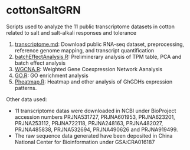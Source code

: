 # cottonSaltGRN
Scripts used to analyze the 11 public transcriptome datasets in cotton related to salt and salt-alkali responses and tolerance

1. [transcriptome.md](transcriptome.md): Download public RNA-seq dataset, preprocessing, reference genome mapping, and transcript quantification
2. [batchEffectAnalysis.R](batchEffectAnalysis.R): Preliminerary analysis of TPM table, PCA and batch effect analysis
3. [WGCNA.R](WGCNA.R): Weighted Gene Coexpression Network Aanalysis
4. [GO.R](GO.R): GO enrichment analysis
5. [Pheatmap.R](Pheatmap.R): Heatmap and other analysis of GhGDHs expression patterns.

Other data used:
*  11 transcriptome datas were downloaded in NCBI under BioProject accession numbers PRJNA531727, PRJNA601953, PRJNA623201, PRJNA253112, PRJNA722118, PRJNA248163, PRJNA482027, PRJNA485838, PRJNA532694, PRJNA490626 and PRJNA919499.
* The raw sequence data generated have been deposited in China National Center for Bioinformation under GSA:CRA016187
 
